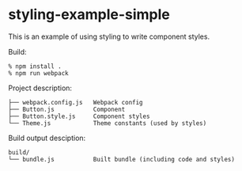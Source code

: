 styling-example-simple
======================

This is an example of using styling to write component styles.

Build:

    % npm install .
    % npm run webpack

Project description:

    ├── webpack.config.js   Webpack config
    ├── Button.js           Component
    ├── Button.style.js     Component styles
    └── Theme.js            Theme constants (used by styles)

Build output desciption:

    build/
    └── bundle.js           Built bundle (including code and styles)
